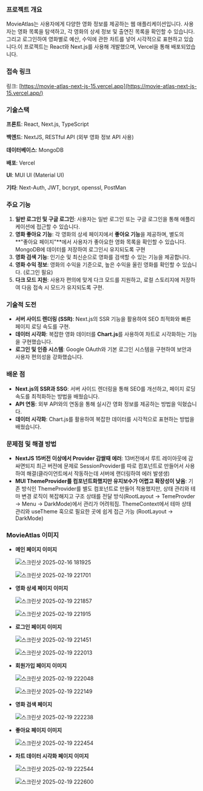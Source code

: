### 프로젝트 개요

MovieAtlas는 사용자에게 다양한 영화 정보를 제공하는 웹 애플리케이션입니다. 사용자는 영화 목록을 탐색하고, 각 영화의 상세 정보 및 출연진 목록을 확인할 수 있습니다. 그리고 로그인하여 영화별로 예산, 수익에 관한 차트를 넣어 시각적으로 표현하고 있습니다.이 프로젝트는 React와 Next.js를 사용해 개발했으며, Vercel을 통해 배포되었습니다.

### 접속 링크

링크: [https://movie-atlas-next-js-15.vercel.app](https://movie-atlas-next-js-15.vercel.app/)

### 기술스택

**프론트**: React, Next.js, TypeScript

**백엔드**: NextJS, RESTful API (외부 영화 정보 API 사용)

**데이터베이스**: MongoDB

**배포**: Vercel

**UI**: MUI UI (Material UI)

**기타**: Next-Auth, JWT, bcrypt, openssl, PostMan

### **주요 기능**

1. **일반 로그인 및 구글 로그인**: 사용자는 일반 로그인 또는 구글 로그인을 통해 애플리케이션에 접근할 수 있습니다.
2. **영화 좋아요 기능**: 각 영화의 상세 페이지에서 **좋아요 기능**을 제공하며, 별도의 **"좋아요 페이지"**에서 사용자가 좋아요한 영화 목록을 확인할 수 있습니다. MongoDB에 데이터를 저장하여 로그인시 유지되도록 구현
3. **영화 검색 기능**: 인기순 및 최신순으로 영화를 검색할 수 있는 기능을 제공합니다.
4. **영화 수익 정보**: 영화의 수익을 기준으로, 높은 수익을 올린 영화를 확인할 수 있습니다. (로그인 필요)
5. **다크 모드 지원**: 사용자 편의에 맞게 다크 모드를 지원하고, 로컬 스토리지에 저장하여 다음 접속 시 모드가 유지되도록 구현.

### **기술적 도전**

- **서버 사이드 렌더링 (SSR)**: Next.js의 SSR 기능을 활용하여 SEO 최적화와 빠른 페이지 로딩 속도를 구현.
- **데이터 시각화**: 복잡한 영화 데이터를 **Chart.js**를 사용하여 차트로 시각화하는 기능을 구현했습니다.
- **로그인 및 인증 시스템**: Google OAuth와 기본 로그인 시스템을 구현하여 보안과 사용자 편의성을 강화했습니다.

### **배운 점**

- **Next.js의 SSR과 SSG**: 서버 사이드 렌더링을 통해 SEO를 개선하고, 페이지 로딩 속도를 최적화하는 방법을 배웠습니다.
- **API 연동**: 외부 API와의 연동을 통해 실시간 영화 정보를 제공하는 방법을 익혔습니다.
- **데이터 시각화**: Chart.js를 활용하여 복잡한 데이터를 시각적으로 표현하는 방법을 배웠습니다.

### **문제점 및 해결 방법**
- **NextJS 15버전 이상에서 Provider 감쌀때 에러**: 13버전에서 루트 레이아웃에 감싸면되지 최근 버전에 문제로 SessionProvider를 따로 컴포넌트로 만들어서 사용하여 해결(클라이언트에서 작동하는데 서버에 랜더링하여 에러 발생생) 
- **MUI ThemeProvider를 컴포넌트화했지만 유지보수가 어렵고 확장성이 낮음**: 기존 방식인 ThemeProvider를 별도 컴포넌트로 만들어 적용했지만, 상태 관리와 테마 변경 로직이 복잡해지고 구조 상태를 전달 방식(RootLayout -> TemeProvder -> Menu -> DarkMode)에서 관리가 어려워짐. ThemeContext에서 테마 상태 관리와 useTheme 훅으로 필요한 곳에 쉽게 접근 가능 (RootLayout ->  DarkMode)


### MovieAtlas 이미지

- **메인 페이지 이미지**

    ![스크린샷 2025-02-16 181925](https://github.com/user-attachments/assets/1d4ccf6f-cf02-434c-8e01-d21741dddb55)

    ![스크린샷 2025-02-19 221701](https://github.com/user-attachments/assets/ba2d6d80-fcac-480a-b828-3ee088e62254)

- **영화 상세 페이지 이미지**
    
    ![스크린샷 2025-02-19 221857](https://github.com/user-attachments/assets/ff40f3c7-509f-410a-99f7-83fb45732d29)

    ![스크린샷 2025-02-19 221915](https://github.com/user-attachments/assets/e4e0c22b-a44e-457b-9a89-4e2181455a37)

- **로그인 페이지 이미지**
    
    ![스크린샷 2025-02-19 221451](https://github.com/user-attachments/assets/34726f63-534d-4351-88e5-e623e983880c)

    ![스크린샷 2025-02-19 222013](https://github.com/user-attachments/assets/e809ccae-be15-4701-bee8-471b013b2f1c)


- **회원가입 페이지 이미지**

    ![스크린샷 2025-02-19 222048](https://github.com/user-attachments/assets/9aeff410-d7d9-4161-afd3-f825fa766549)

    ![스크린샷 2025-02-19 222149](https://github.com/user-attachments/assets/2cb28a3b-efeb-47ae-87db-daef833bb3b6)

- **영화 검색 페이지**
    
    ![스크린샷 2025-02-19 222238](https://github.com/user-attachments/assets/d3a93dc3-62a4-4c14-b1fd-655f7a88ca0f)


- **좋아요 페이지 이미지**

    ![스크린샷 2025-02-19 222454](https://github.com/user-attachments/assets/239f6e22-128d-4d23-8c59-de5106e57add)

- **차트 데이터 시각화 페이지 이미지**

    ![스크린샷 2025-02-19 222544](https://github.com/user-attachments/assets/e5ffdd84-5834-4f1f-a551-b704bb6ce5e3)

    ![스크린샷 2025-02-19 222600](https://github.com/user-attachments/assets/0eeaf4ed-bacb-4d98-8b2d-ff457fd597d8)
